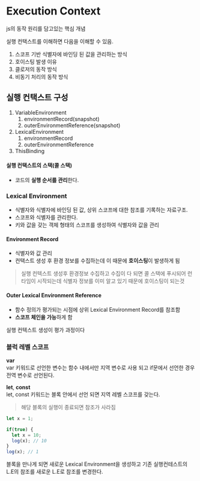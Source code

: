# Execution Context

js의 동작 원리를 담고있는 핵심 개념  

실행 컨택스트를 이해하면 다음을 이해할 수 있음.  

1. 스코프 기반 식별자에 바인딩 된 값을 관리하는 방식
2. 호이스팅 발생 이유
3. 클로저의 동작 방식
4. 비동기 처리의 동작 방식

## 실행 컨택스트 구성

1. VariableEnvironment  
    1. environmentRecord(snapshot)
    2. outerEnvironmentReference(snapshot)
2. LexicalEnvironment
    1. environmentRecord
    2. outerEnvironmentReference
3. ThisBinding

#### 실행 컨택스트의 스택(콜 스택)  
- 코드의 **실행 순서를 관리**한다. 

### Lexical Environment  
- 식별자와 식별자에 바인딩 된 값, 상위 스코프에 대한 참조를 기록하는 자료구조.  
- 스코프와 식별자를 관리한다.  
- 키와 값을 갖는 객체 형태의 스코프를 생성하여 식별자와 값을 관리  

#### Environment Record
- 식별자와 값 관리  
- 컨택스트 생성 후 환경 정보를 수집하는데 이 때문에 **호이스팅**이 발생하게 됨  
> 실행 컨텍스트 생성후 환경정보 수집하고 수집이 다 되면 콜 스택에 푸시되어 런타임이 시작되는데 식별자 정보를 이미 알고 있기 때문에 호이스팅이 되는것 
#### Outer Lexical Environment Reference
- 함수 정의가 평가되는 시점에 상위 Lexical Environment Record를 참조함   
- **스코프 체인을 가능**하게 함



실행 컨텍스트 생성이 평가 과정이다

### 블럭 레벨 스코프 
**var**  
var 키워드로 선언한 변수는 함수 내에서만 지역 변수로 사용 되고 if문에서 선언한 경우 전역 변수로 선언된다.

**let**, **const**  
let, const 키워드는 블록 안에서 선언 되면 지역 레벨 스코프를 갖는다.
> 해당 블록의 실행이 종료되면 참조가 사라짐 


``` javascript
let x = 1;

if(true) {
  let x = 10;
  log(x); // 10
}
log(x); // 1
```

블록을 만나게 되면 새로운 Lexical Environment을 생성하고 기존 실행컨테스트의 L.E의 참조를 새로운 L.E로 참조를 변경한다. 
